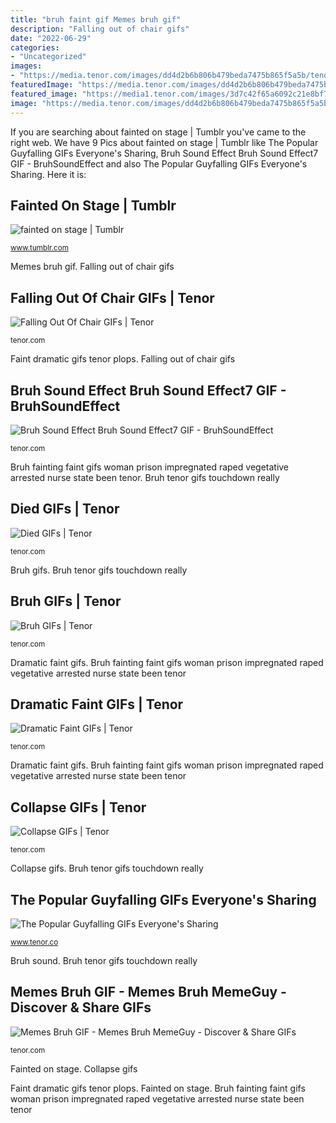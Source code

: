 ```yaml
---
title: "bruh faint gif Memes bruh gif"
description: "Falling out of chair gifs"
date: "2022-06-29"
categories:
- "Uncategorized"
images:
- "https://media.tenor.com/images/dd4d2b6b806b479beda7475b865f5a5b/tenor.gif"
featuredImage: "https://media.tenor.com/images/dd4d2b6b806b479beda7475b865f5a5b/tenor.gif"
featured_image: "https://media1.tenor.com/images/3d7c42f65a6092c21e8bf7db79721fa3/tenor.gif?itemid=4783094"
image: "https://media.tenor.com/images/dd4d2b6b806b479beda7475b865f5a5b/tenor.gif"
---
```


If you are searching about fainted on stage | Tumblr you've came to the right web. We have 9 Pics about fainted on stage | Tumblr like The Popular Guyfalling GIFs Everyone&#039;s Sharing, Bruh Sound Effect Bruh Sound Effect7 GIF - BruhSoundEffect and also The Popular Guyfalling GIFs Everyone&#039;s Sharing. Here it is:

## Fainted On Stage | Tumblr

![fainted on stage | Tumblr](https://31.media.tumblr.com/0e3c88c46746fcce237b65edcf2183ca/tumblr_mlt4ghbBNi1qldrydo1_400.gif "Bruh moment collapse gifs tenor magik")

<small>www.tumblr.com</small>

Memes bruh gif. Falling out of chair gifs

## Falling Out Of Chair GIFs | Tenor

![Falling Out Of Chair GIFs | Tenor](https://media1.tenor.com/images/3d7c42f65a6092c21e8bf7db79721fa3/tenor.gif?itemid=4783094 "Bruh gifs")

<small>tenor.com</small>

Faint dramatic gifs tenor plops. Falling out of chair gifs

## Bruh Sound Effect Bruh Sound Effect7 GIF - BruhSoundEffect

![Bruh Sound Effect Bruh Sound Effect7 GIF - BruhSoundEffect](https://media.tenor.com/images/dd4d2b6b806b479beda7475b865f5a5b/tenor.gif "Bruh fainting faint gifs woman prison impregnated raped vegetative arrested nurse state been tenor")

<small>tenor.com</small>

Bruh fainting faint gifs woman prison impregnated raped vegetative arrested nurse state been tenor. Bruh tenor gifs touchdown really

## Died GIFs | Tenor

![Died GIFs | Tenor](https://media.tenor.com/images/ebc9fd1a4a91614dc23f33b65f166838/tenor.gif "The popular guyfalling gifs everyone&#039;s sharing")

<small>tenor.com</small>

Bruh gifs. Bruh tenor gifs touchdown really

## Bruh GIFs | Tenor

![Bruh GIFs | Tenor](https://media.tenor.com/images/133aad76c285b819f5c083493989ab38/tenor.gif "Faint dramatic gifs tenor plops")

<small>tenor.com</small>

Dramatic faint gifs. Bruh fainting faint gifs woman prison impregnated raped vegetative arrested nurse state been tenor

## Dramatic Faint GIFs | Tenor

![Dramatic Faint GIFs | Tenor](https://media.tenor.com/images/e852cccd0c53676cab054763bdb1d8ea/tenor.gif "Falling out of chair gifs")

<small>tenor.com</small>

Dramatic faint gifs. Bruh fainting faint gifs woman prison impregnated raped vegetative arrested nurse state been tenor

## Collapse GIFs | Tenor

![Collapse GIFs | Tenor](https://media.tenor.com/images/22d3071acd5dfd26d3abbda5277fa615/tenor.gif "Bruh gifs")

<small>tenor.com</small>

Collapse gifs. Bruh tenor gifs touchdown really

## The Popular Guyfalling GIFs Everyone&#039;s Sharing

![The Popular Guyfalling GIFs Everyone&#039;s Sharing](https://media.tenor.co/images/99bd6e74dcfad1cc73abaee2d608ad2d/raw "Bruh moment collapse gifs tenor magik")

<small>www.tenor.co</small>

Bruh sound. Bruh tenor gifs touchdown really

## Memes Bruh GIF - Memes Bruh MemeGuy - Discover &amp; Share GIFs

![Memes Bruh GIF - Memes Bruh MemeGuy - Discover &amp; Share GIFs](https://media1.tenor.com/images/460b6dcf3573845f0a156f7c51834bb1/tenor.gif?itemid=17184367 "Bruh gifs")

<small>tenor.com</small>

Fainted on stage. Collapse gifs

Faint dramatic gifs tenor plops. Fainted on stage. Bruh fainting faint gifs woman prison impregnated raped vegetative arrested nurse state been tenor
